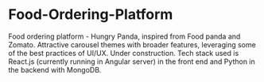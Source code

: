 # Food-Ordering-Platform
Food ordering platform - Hungry Panda, inspired from Food panda and Zomato. Attractive carousel themes with broader features, leveraging some of the best practices of UI/UX. Under construction. Tech stack used is React.js (currently running in Angular server) in the front end and Python in the backend with MongoDB.
